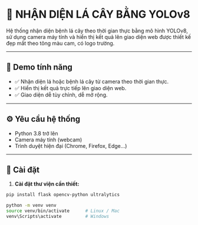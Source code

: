 # 🍃 NHẬN DIỆN LÁ CÂY BẰNG YOLOv8

Hệ thống nhận diện bệnh lá cây theo thời gian thực bằng mô hình YOLOv8, sử dụng camera máy tính và hiển thị kết quả lên giao diện web được thiết kế đẹp mắt theo tông màu cam, có logo trường.

---

## 📸 Demo tính năng

- ✅ Nhận diện lá hoặc bệnh lá cây từ camera theo thời gian thực.
- ✅ Hiển thị kết quả trực tiếp lên giao diện web.
- ✅ Giao diện dễ tùy chỉnh, dễ mở rộng.

---


## ⚙️ Yêu cầu hệ thống

- Python 3.8 trở lên
- Camera máy tính (webcam)
- Trình duyệt hiện đại (Chrome, Firefox, Edge...)

---

## 🔧 Cài đặt

1. **Cài đặt thư viện cần thiết:**

```bash
pip install flask opencv-python ultralytics

python -m venv venv
source venv/bin/activate      # Linux / Mac
venv\Scripts\activate         # Windows
